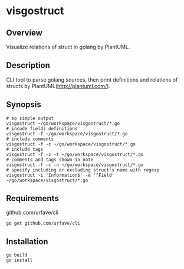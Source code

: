 # visgostruct

## Overview

Visualize relations of struct in golang by PlantUML.

## Description

CLI tool to parse golang sources, then print definitions and relations of structs by PlantUML(http://plantuml.com/).

## Synopsis
    # so simple output
    visgostruct ~/go/workspace/visgostruct/*.go
    # incude fields definitions
    visgostruct -f ~/go/workspace/visgostruct/*.go
    # include comments
    visgostruct -f -c ~/go/workspace/visgostruct/*.go
    # include tags
    visgostruct -f -c -t ~/go/workspace/visgostruct/*.go
    # comments and tags shown in note
    visgostruct -f -c -n ~/go/workspace/visgostruct/*.go
    # specify including or excluding struct's name with regexp
    visgostruct -i 'Information$' -e '^Field' ~/go/workspace/visgostruct/*.go

## Requirements

github.com/urfave/cli

    go get github.com/urfave/cli

## Installation

    go build
    go install
